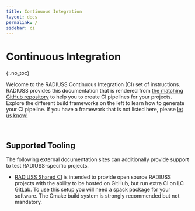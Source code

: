 ```yaml
---
title: Continuous Integration
layout: docs
permalink: /
sidebar: ci
---
```


# Continuous Integration

{:.no_toc}

Welcome to the RADIUSS Continuous Integration (CI) set of instructions. RADIUSS provides this documentation that is rendered from <a href="https://github.com/rse-ops/ci" target="_blank">the matching GitHub repository</a> to help you to create CI pipelines for your projects.
Explore the different build frameworks on the left to learn how to generate your
CI pipeline. If you have a framework that is not listed here, please <a href="https://github.com/rse-ops/ci/issues" target="_blank">let us know!</a>

<br>

## Supported Tooling

The following external documentation sites can additionally provide support to test RADIUSS-specific projects.

 - [RADIUSS Shared CI](https://radiuss-shared-ci.readthedocs.io/en/latest/) is intended to provide open source RADIUSS projects with the ability to be hosted on GitHub, but run extra CI on LC GitLab. To use this setup you will need a spack package for your software. The Cmake build system is strongly recommended but not mandatory.
